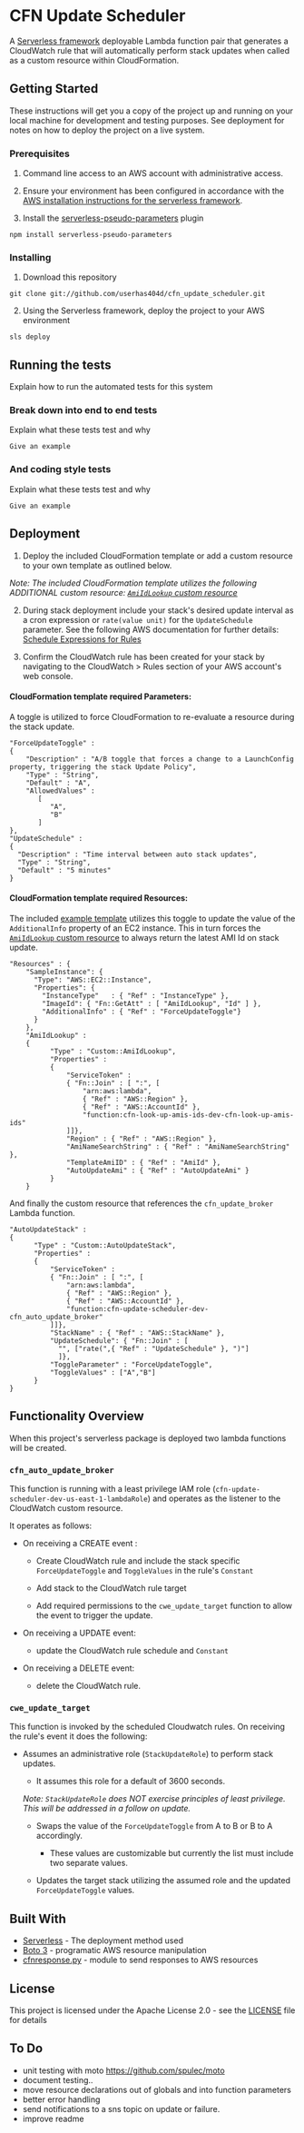 # CFN Update Scheduler

A [Serverless framework](https://serverless.com/learn/) deployable Lambda function pair that generates a CloudWatch rule that will automatically perform stack updates when called as a custom resource within CloudFormation.

## Getting Started

These instructions will get you a copy of the project up and running on your local machine for development and testing purposes. See deployment for notes on how to deploy the project on a live system.

### Prerequisites

1. Command line access to an AWS account with administrative access.

2. Ensure your environment has been configured in accordance with the [AWS installation instructions for the serverless framework](https://serverless.com/framework/docs/providers/aws/guide/installation/).

3. Install the [serverless-pseudo-parameters](https://www.npmjs.com/package/serverless-pseudo-parameters) plugin

```
npm install serverless-pseudo-parameters
```

### Installing

1. Download this repository

```
git clone git://github.com/userhas404d/cfn_update_scheduler.git
```

2. Using the Serverless framework, deploy the project to your AWS environment

```
sls deploy
```

## Running the tests

Explain how to run the automated tests for this system

### Break down into end to end tests

Explain what these tests test and why

```
Give an example
```

### And coding style tests

Explain what these tests test and why

```
Give an example
```

## Deployment

1. Deploy the included CloudFormation template or add a custom resource to your own template as outlined below.

*Note:*
*The included CloudFormation template utilizes the following ADDITIONAL custom resource: [`AmiIdLookup` custom resource](https://github.com/userhas404d/cfn-look-up-ami-ids)*

2. During stack deployment include your stack's desired update interval as a cron expression or `rate(value unit)` for the `UpdateSchedule` parameter. See the following AWS documentation for further details: [Schedule Expressions for Rules](https://docs.aws.amazon.com/AmazonCloudWatch/latest/events/ScheduledEvents.html)

3. Confirm the CloudWatch rule has been created for your stack by navigating to the CloudWatch > Rules section of your AWS account's web console.

#### CloudFormation template required Parameters:
A toggle is utilized to force CloudFormation to re-evaluate a resource during the stack update.

```
"ForceUpdateToggle" :
{
    "Description" : "A/B toggle that forces a change to a LaunchConfig property, triggering the stack Update Policy",
    "Type" : "String",
    "Default" : "A",
    "AllowedValues" :
       [
          "A",
          "B"
       ]
},
"UpdateSchedule" :
{
  "Description" : "Time interval between auto stack updates",
  "Type" : "String",
  "Default" : "5 minutes"
}
```
#### CloudFormation template required Resources:
The included [example template](https://github.com/userhas404d/cfn_update_scheduler/blob/master/Lambda-cfn-auto-update.template) utilizes this toggle to update the value of the `AdditionalInfo` property of an EC2 instance. This in turn forces the [`AmiIdLookup` custom resource](https://github.com/userhas404d/cfn-look-up-ami-ids) to always return the latest AMI Id on stack update.
```
"Resources" : {
    "SampleInstance": {
      "Type": "AWS::EC2::Instance",
      "Properties": {
        "InstanceType"   : { "Ref" : "InstanceType" },
        "ImageId": { "Fn::GetAtt" : [ "AmiIdLookup", "Id" ] },
        "AdditionalInfo" : { "Ref" : "ForceUpdateToggle"}
      }
    },
    "AmiIdLookup" :
    {
          "Type" : "Custom::AmiIdLookup",
          "Properties" :
          {
              "ServiceToken" :
              { "Fn::Join" : [ ":", [
                  "arn:aws:lambda",
                  { "Ref" : "AWS::Region" },
                  { "Ref" : "AWS::AccountId" },
                  "function:cfn-look-up-amis-ids-dev-cfn-look-up-amis-ids"
              ]]},
              "Region" : { "Ref" : "AWS::Region" },
              "AmiNameSearchString" : { "Ref" : "AmiNameSearchString" },
              "TemplateAmiID" : { "Ref" : "AmiId" },
              "AutoUpdateAmi" : { "Ref" : "AutoUpdateAmi" }
          }
    }
```
And finally the custom resource that references the `cfn_update_broker` Lambda function.
```
"AutoUpdateStack" :
{
      "Type" : "Custom::AutoUpdateStack",
      "Properties" :
      {
          "ServiceToken" :
          { "Fn::Join" : [ ":", [
              "arn:aws:lambda",
              { "Ref" : "AWS::Region" },
              { "Ref" : "AWS::AccountId" },
              "function:cfn-update-scheduler-dev-cfn_auto_update_broker"
          ]]},
          "StackName" : { "Ref" : "AWS::StackName" },
          "UpdateSchedule": { "Fn::Join" : [
            "", ["rate(",{ "Ref" : "UpdateSchedule" }, ")"]
            ]},
          "ToggleParameter" : "ForceUpdateToggle",
          "ToggleValues" : ["A","B"]
      }
}
```
## Functionality Overview

When this project's serverless package is deployed two lambda functions will be created.

### `cfn_auto_update_broker`

This function is running with a least privilege IAM role (`cfn-update-scheduler-dev-us-east-1-lambdaRole`) and operates as the listener to the CloudWatch custom resource.

It operates as follows:

* On receiving a CREATE event :

    - Create CloudWatch rule and include the stack specific `ForceUpdateToggle` and `ToggleValues` in the rule's `Constant`

    - Add stack to the CloudWatch rule target

    - Add required permissions to the `cwe_update_target` function to allow the event to trigger the update.


* On receiving a UPDATE event:

  - update the CloudWatch rule schedule and `Constant`

* On receiving a DELETE event:

  - delete the CloudWatch rule.

### `cwe_update_target`

This function is invoked by the scheduled Cloudwatch rules. On receiving the rule's event it does the following:

* Assumes an administrative role (`StackUpdateRole`) to perform stack updates.

  - It assumes this role for a default of 3600 seconds.


  *Note: `StackUpdateRole` does NOT exercise principles of least privilege. This will be addressed in a follow on update.*

  * Swaps the value of the `ForceUpdateToggle` from A to B or B to A accordingly.

    - These values are customizable but currently the list must include two separate values.


  * Updates the target stack utilizing the assumed role and the updated `ForceUpdateToggle` values.

## Built With

* [Serverless](https://serverless.com/learn/) - The deployment method used
* [Boto 3](http://boto3.readthedocs.io/en/latest/) - programatic AWS resource manipulation
* [cfnresponse.py](https://docs.aws.amazon.com/AWSCloudFormation/latest/UserGuide/aws-properties-lambda-function-code.html) - module to send responses to AWS resources

## License

This project is licensed under the Apache License 2.0 - see the [LICENSE](LICENSE) file for details

## To Do
- unit testing with moto https://github.com/spulec/moto
- document testing..
- move resource declarations out of globals and into function parameters
- better error handling
- send notifications to a sns topic on update or failure.
- improve readme
